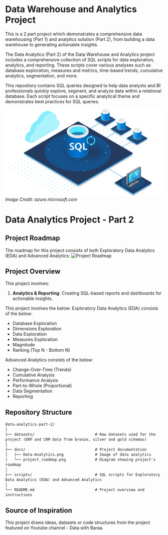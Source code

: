 # Data Warehouse and Analytics Project

This is a 2 part project which demonstrates a comprehensive data warehousing (Part 1) and analytics solution (Part 2), from building a data warehouse to generating actionable insights.

The Data Analytics (Part 2) of the Data Warehouse and Analytics project includes a comprehensive collection of SQL scripts for data exploration, analytics, and reporting. These scripts cover various analyses such as database exploration, measures and metrics, time-based trends, cumulative analytics, segmentation, and more.

This repository contains SQL queries designed to help data analysts and BI professionals quickly explore, segment, and analyze data within a relational database. Each script focuses on a specific analytical theme and demonstrates best practices for SQL queries.

![Data Analytics](docs/Data-Analytics.png)
*Image Credit: azure.microsoft.com*

# Data Analytics Project - Part 2

## Project Roadmap

The roadmap for this project consists of both Exploratory Data Analytics (EDA) and Advanced Analytics:
![Project Roadmap](docs/project_roadmap.png)

## Project Overview

This project involves:

1. **Analytics & Reporting**: Creating SQL-based reports and dashboards for actionable insights.

This project involves the below:
Exploratory Data Analytics (EDA) consists of the below:
 - Database Exploration
 - Dimensions Exploration
 - Data Exploration
 - Measures Exploration
 - Magnitude
 - Ranking (Top N - Bottom N)

Advanced Analytics consists of the below:
 - Change-Over-Time (Trends)
 - Cumulative Analysis
 - Performance Analysis
 - Part-to-Whole (Proportional)
 - Data Segmentation
 - Reporting

## Repository Structure
```
data-analytics-part-2/
│
├── datasets/                           # Raw datasets used for the project (ERP and CRM data from bronze, silver and gold schemas)
│
├── docs/                               # Project documentation
│   ├── Data-Analytics.png              # Image of data analytics
│   └── project_roadmap.png             # Diagram showing project's roadmap
│
├── scripts/                            # SQL scripts for Exploratory Data Analytics (EDA) and Advanced Analytics
│
└── README.md                           # Project overview and instructions
```

## Source of Inspiration

This project draws ideas, datasets or code structures from the project featured on Youtube channel - Data with Baraa.
